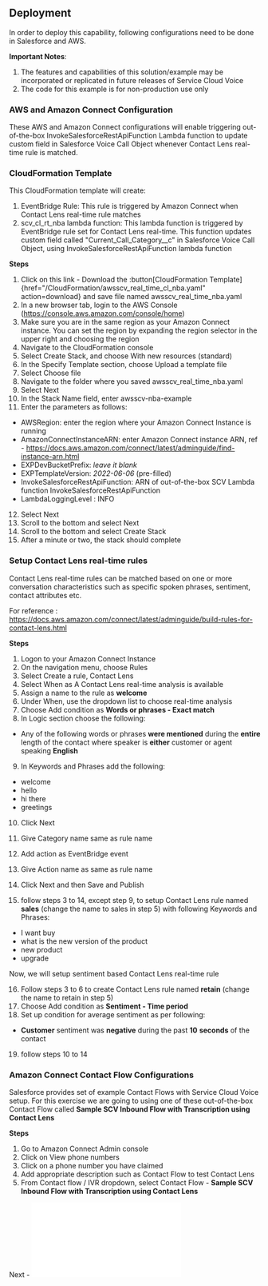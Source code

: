 ## Deployment

In order to deploy this capability, following configurations need to be done in Salesforce and AWS.

**Important Notes**:

1. The features and capabilities of this solution/example may be incorporated or replicated in future releases of Service Cloud Voice
2. The code for this example is for non-production use only

### AWS and Amazon Connect Configuration

These AWS and Amazon Connect configurations will enable triggering out-of-the-box InvokeSalesforceRestApiFunction Lambda function to update custom field in Salesforce Voice Call Object whenever Contact Lens real-time rule is matched.

### CloudFormation Template

This CloudFormation template will create:

1. EventBridge Rule: This rule is triggered by Amazon Connect when Contact Lens real-time rule matches
2. scv_cl_rt_nba lambda function: This lambda function is triggered by EventBridge rule set for Contact Lens real-time. This function updates custom field called "Current_Call_Category\_\_c" in Salesforce Voice Call Object, using InvokeSalesforceRestApiFunction lambda function

**Steps**

1. Click on this link - Download the :button[CloudFormation Template]{href="/CloudFormation/awsscv_real_time_cl_nba.yaml" action=download} and save file named awsscv_real_time_nba.yaml
2. In a new browser tab, login to the AWS Console (https://console.aws.amazon.com/console/home)
3. Make sure you are in the same region as your Amazon Connect instance. You can set the region by expanding the region
   selector in the upper right and choosing the region
4. Navigate to the CloudFormation console
5. Select Create Stack, and choose With new resources (standard)
6. In the Specify Template section, choose Upload a template file
7. Select Choose file
8. Navigate to the folder where you saved awsscv_real_time_nba.yaml
9. Select Next
10. In the Stack Name field, enter awsscv-nba-example
11. Enter the parameters as follows:

- AWSRegion: enter the region where your Amazon Connect Instance is running
- AmazonConnectInstanceARN: enter Amazon Connect instance ARN, ref - https://docs.aws.amazon.com/connect/latest/adminguide/find-instance-arn.html
- EXPDevBucketPrefix: _leave it blank_
- EXPTemplateVersion: _2022-06-06_ (pre-filled)
- InvokeSalesforceRestApiFunction: ARN of out-of-the-box SCV Lambda function InvokeSalesforceRestApiFunction
- LambdaLoggingLevel : INFO

12. Select Next
13. Scroll to the bottom and select Next
14. Scroll to the bottom and select Create Stack
15. After a minute or two, the stack should complete

### Setup Contact Lens real-time rules

Contact Lens real-time rules can be matched based on one or more conversation characteristics such as specific spoken phrases, sentiment, contact attributes etc.

For reference : https://docs.aws.amazon.com/connect/latest/adminguide/build-rules-for-contact-lens.html

**Steps**

1. Logon to your Amazon Connect Instance
2. On the navigation menu, choose Rules
3. Select Create a rule, Contact Lens
4. Select When as A Contact Lens real-time analysis is available
5. Assign a name to the rule as **welcome**
6. Under When, use the dropdown list to choose real-time analysis
7. Choose Add condition as **Words or phrases - Exact match**
8. In Logic section choose the following:

- Any of the following words or phrases **were mentioned** during the **entire** length of the contact where speaker is **either** customer or agent speaking **English**

9. In Keywords and Phrases add the following:

- welcome
- hello
- hi there
- greetings

10. Click Next
11. Give Category name same as rule name
12. Add action as EventBridge event
13. Give Action name as same as rule name
14. Click Next and then Save and Publish

15. follow steps 3 to 14, except step 9, to setup Contact Lens rule named **sales** (change the name to sales in step 5) with following Keywords and Phrases:

- I want buy
- what is the new version of the product
- new product
- upgrade

Now, we will setup sentiment based Contact Lens real-time rule

16. Follow steps 3 to 6 to create Contact Lens rule named **retain** (change the name to retain in step 5)
17. Choose Add condition as **Sentiment - Time period**
18. Set up condition for average sentiment as per following:

- **Customer** sentiment was **negative** during the past **10** **seconds** of the contact

19. follow steps 10 to 14

### Amazon Connect Contact Flow Configurations

Salesforce provides set of example Contact Flows with Service Cloud Voice setup. For this exercise we are going to using one of these out-of-the-box Contact Flow called **Sample SCV Inbound Flow with Transcription using Contact Lens**

**Steps**

1. Go to Amazon Connect Admin console
2. Click on View phone numbers
3. Click on a phone number you have claimed
4. Add appropriate description such as Contact Flow to test Contact Lens
5. From Contact flow / IVR dropdown, select Contact Flow - **Sample SCV Inbound Flow with Transcription using Contact Lens**

Next - ![Salesforce Configurations](deployment_salesforce.md)

